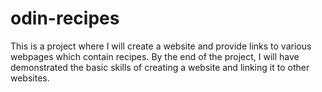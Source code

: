 # odin-recipes
This is a project where I will create a website and provide links to various webpages which contain recipes. By the end of the project, I will have demonstrated the basic skills of creating a website and linking it to other websites.